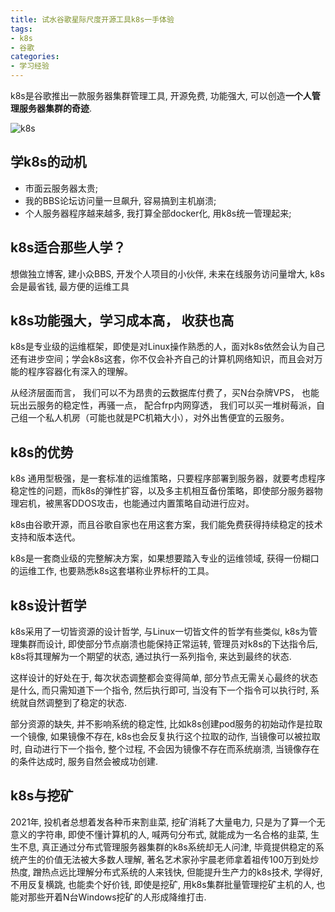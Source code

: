 ```yaml
---
title: 试水谷歌星际尺度开源工具k8s一手体验
tags: 
- k8s
- 谷歌
categories:
- 学习经验
---
```



k8s是谷歌推出一款服务器集群管理工具, 开源免费, 功能强大, 可以创造**一个人管理服务器集群的奇迹**. 

![k8s](https://cdn.fangyuanxiaozhan.com/assets/16274645640010YHySMDQ.png)

## 学k8s的动机

- 市面云服务器太贵; 
- 我的BBS论坛访问量一旦飙升, 容易搞到主机崩溃;
- 个人服务器程序越来越多, 我打算全部docker化, 用k8s统一管理起来;


## k8s适合那些人学？

想做独立博客, 建小众BBS, 开发个人项目的小伙伴, 未来在线服务访问量增大, k8s会是最省钱, 最方便的运维工具

## k8s功能强大，学习成本高， 收获也高

k8s是专业级的运维框架，即使是对Linux操作熟悉的人，面对k8s依然会认为自己还有进步空间；学会k8s这套，你不仅会补齐自己的计算机网络知识，而且会对万能的程序容器化有深入的理解。

从经济层面而言， 我们可以不为昂贵的云数据库付费了，买N台杂牌VPS， 也能玩出云服务的稳定性，再骚一点， 配合frp内网穿透， 我们可以买一堆树莓派，自己组一个私人机房（可能也就是PC机箱大小），对外出售便宜的云服务。

## k8s的优势

k8s 通用型极强，是一套标准的运维策略，只要程序部署到服务器，就要考虑程序稳定性的问题，而k8s的弹性扩容，以及多主机相互备份策略，即使部分服务器物理宕机，被黑客DDOS攻击，也能通过内置策略自动进行应对。

k8s由谷歌开源，而且谷歌自家也在用这套方案，我们能免费获得持续稳定的技术支持和版本迭代。

k8s是一套商业级的完整解决方案，如果想要踏入专业的运维领域, 获得一份糊口的运维工作, 也要熟悉k8s这套堪称业界标杆的工具。



## k8s设计哲学



k8s采用了一切皆资源的设计哲学, 与Linux一切皆文件的哲学有些类似, k8s为管理集群而设计, 即使部分节点崩溃也能保持正常运转, 管理员对k8s的下达指令后, k8s将其理解为一个期望的状态, 通过执行一系列指令, 来达到最终的状态. 

这样设计的好处在于, 每次状态调整都会变得简单, 部分节点无需关心最终的状态是什么, 而只需知道下一个指令, 然后执行即可, 当没有下一个指令可以执行时, 系统就自然调整到了稳定的状态. 

部分资源的缺失, 并不影响系统的稳定性, 比如k8s创建pod服务的初始动作是拉取一个镜像, 如果镜像不存在, k8s也会反复执行这个拉取的动作, 当镜像可以被拉取时, 自动进行下一个指令, 整个过程, 不会因为镜像不存在而系统崩溃, 当镜像存在的条件达成时, 服务自然会被成功创建.   



## k8s与挖矿


2021年,  投机者总想着发各种币来割韭菜, 挖矿消耗了大量电力, 只是为了算一个无意义的字符串, 即使不懂计算机的人, 喊两句分布式, 就能成为一名合格的韭菜, 生生不息, 真正通过分布式管理服务器集群的k8s系统却无人问津, 毕竟提供稳定的系统产生的价值无法被大多数人理解, 著名艺术家孙宇晨老师拿着祖传100万到处炒热度, 蹭热点远比理解分布式系统的人来钱快, 但能提升生产力的k8s技术, 学得好, 不用反复横跳, 也能卖个好价钱, 即使是挖矿, 用k8s集群批量管理挖矿主机的人, 也能对那些开着N台Windows挖矿的人形成降维打击.






